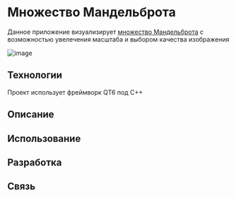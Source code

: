 # Множество Мандельброта
Данное приложение визуализирует [множество Мандельброта](https://www.google.com/url?sa=t&source=web&rct=j&opi=89978449&url=https://ru.wikipedia.org/wiki/%25D0%259C%25D0%25BD%25D0%25BE%25D0%25B6%25D0%25B5%25D1%2581%25D1%2582%25D0%25B2%25D0%25BE_%25D0%259C%25D0%25B0%25D0%25BD%25D0%25B4%25D0%25B5%25D0%25BB%25D1%258C%25D0%25B1%25D1%2580%25D0%25BE%25D1%2582%25D0%25B0&ved=2ahUKEwjOzsLysqGNAxW4h_0HHbg6IqwQFnoECBkQAQ&usg=AOvVaw1WHmyjS9pXnjPFAsJqQ6Wa) с возможностью увелечения масштаба и выбором качества изображения

![image](https://github.com/user-attachments/assets/7efdc9b1-d375-4e7d-825d-57ad345c9e78)

## Технологии
Проект использует фреймворк QT6 под С++

## Описание

## Использование

## Разработка

## Связь
